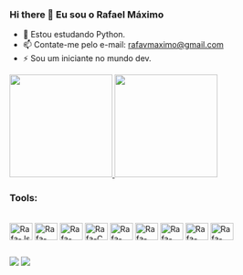 ### Hi there 👋 Eu sou o Rafael Máximo

- 🌱 Estou estudando Python.
- 📫 Contate-me pelo e-mail: rafavmaximo@gmail.com
- ⚡ Sou um iniciante no mundo dev.

<div>
  <a href="https://github.com/rafaelvieiramaximo">
    <img height="180em" src="https://github-readme-stats.vercel.app/api?username=rafaelvieiramaximo&show_icons=true&theme=algolia&include_all_commits=true&count_private=true"/>
    <img height="180em" src="https://github-readme-stats.vercel.app/api/top-langs/?username=rafaelvieiramaximo&layout=compact&langs_count=16&theme=algolia"/>
  </a>
</div>

### Tools:
<div style="display: inline_block"><br>
  <img align="center" alt="Rafa-Js" height="30" width="40" src="https://cdn.jsdelivr.net/gh/devicons/devicon/icons/javascript/javascript-original.svg" />
  <img align="center" alt="Rafa-Css" height="30" width="40" src="https://cdn.jsdelivr.net/gh/devicons/devicon/icons/css3/css3-plain-wordmark.svg" /> 
  <img align="center" alt="Rafa-Html" height="30" width="40" src="https://cdn.jsdelivr.net/gh/devicons/devicon/icons/html5/html5-plain-wordmark.svg" />
  <img align="center" alt="Rafa-C" height="30" width="40" src="https://cdn.jsdelivr.net/gh/devicons/devicon/icons/c/c-original.svg" />
  <img align="center" alt="Rafa-Git" height="30" width="40" src="https://cdn.jsdelivr.net/gh/devicons/devicon/icons/git/git-plain.svg" />
  <img align="center" alt="Rafa-TypeScript" height="30" width="40" src="https://cdn.jsdelivr.net/gh/devicons/devicon/icons/typescript/typescript-original.svg" />
  <img align="center" alt="Rafa-Flask" height="30" width="40" src="https://cdn.jsdelivr.net/gh/devicons/devicon/icons/flask/flask-original.svg" />
  <img align="center" alt="Rafa-Python" height="30" width="40" src="https://cdn.jsdelivr.net/gh/devicons/devicon/icons/python/python-original.svg" />
  <img align="center" alt="Rafa-Java" height="30" width="40" src="https://cdn.jsdelivr.net/gh/devicons/devicon/icons/java/java-original.svg" />
</div>

##

<div>
  <a href="https://www.instagram.com/ra_maxiu/" target="_blank"><img src="https://img.shields.io/badge/Instagram-E4405F?style=for-the-badge&logo=instagram&logoColor=white" target="_blank"></a>
  <a href="https://www.linkedin.com/in/rafael-vieira-maximo1/" target="_blank"><img src="https://img.shields.io/badge/LinkedIn-0077B5?style=for-the-badge&logo=linkedin&logoColor=white" target="_blank"></a>
</div>
